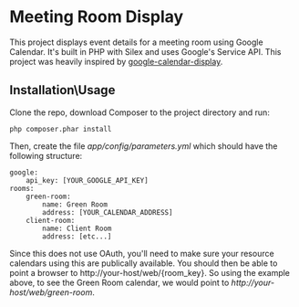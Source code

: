 Meeting Room Display
===============
This project displays event details for a meeting room using Google Calendar. It's built in PHP with Silex and uses Google's Service API. This project was heavily inspired by [google-calendar-display](https://github.com/course-hero/google-calendar-display).

## Installation\Usage
Clone the repo, download Composer to the project directory and run:

  ```php composer.phar install```

Then, create the file *app/config/parameters.yml* which should have the following structure:

```
google:
    api_key: [YOUR_GOOGLE_API_KEY]
rooms:
    green-room:
        name: Green Room
        address: [YOUR_CALENDAR_ADDRESS]
    client-room:
        name: Client Room
        address: [etc...]
```

Since this does not use OAuth, you'll need to make sure your resource calendars using this are publically available. You should then be able to point a browser to http://your-host/web/{room_key}. So using the example above, to see the Green Room calendar, we would point to *http://your-host/web/green-room*.
